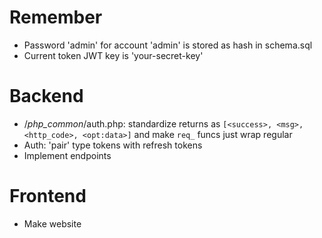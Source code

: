 # Remember
- Password 'admin' for account 'admin' is stored as hash in schema.sql
- Current token JWT key is 'your-secret-key'

# Backend
- /_php_common_/auth.php: standardize returns as `[<success>, <msg>, <http_code>, <opt:data>]` and make `req_` funcs just wrap regular
- Auth: 'pair' type tokens with refresh tokens
- Implement endpoints

# Frontend
- Make website
